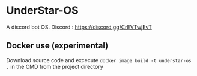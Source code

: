 # UnderStar-OS
A discord bot OS.
Discord : https://discord.gg/CrEVTwjEvT

## Docker use (experimental)
Download source code and excecute `docker image build -t understar-os .` in the CMD from the project directory